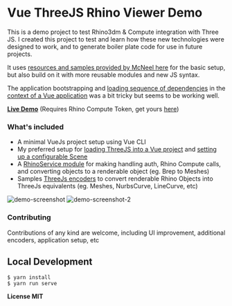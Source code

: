 # Vue ThreeJS Rhino Viewer Demo

This is a demo project to test Rhino3dm & Compute integration with Three JS.
I created this project to test and learn how these new technologies were designed to work,
and to generate boiler plate code for use in future projects.

It uses [resources and samples provided by McNeel here](https://github.com/mcneel/rhino3dm/blob/master/samples/javascript/rhinologo.html) for the basic setup,
but also build on it with more reusable modules and new JS syntax.

The application bootstrapping and [loading sequence of dependencies](https://github.com/gtalarico/vue-threejs-rhino-demo/blob/master/src/rhinoService.js#L7) in the [context of a Vue application](https://github.com/gtalarico/vue-threejs-rhino-demo/blob/master/src/components/Scene.vue#L49) was a bit tricky but seems to be working well.

[**Live Demo**](https://vue-threejs-rhino-viewer.netlify.com/)
(Requires Rhino Compute Token, get yours [here](https://www.rhino3d.com/compute/login))

### What's included
* A minimal VueJs project setup using Vue CLI
* My preferred setup for [loading ThreeJS into a Vue project](https://github.com/gtalarico/vue-threejs-rhino-demo/blob/master/src/three) and [setting up a configurable Scene ](https://github.com/gtalarico/vue-threejs-rhino-demo/blob/master/src/three/environment.js)
* A [RhinoService module](https://github.com/gtalarico/vue-threejs-rhino-demo/blob/master/src/rhinoService.js) for making handling auth, Rhino Compute calls, and converting objects to a renderable object (eg. Brep to Meshes)
* Samples [ThreeJs encoders]((https://github.com/gtalarico/vue-threejs-rhino-demo/blob/master/src//three/encoders.js)) to convert renderable Rhino Objects into ThreeJs equivalents (eg. Meshes, NurbsCurve, LineCurve, etc)

![demo-screenshot](https://github.com/gtalarico/vue-threejs-rhino-demo/raw/master/rhino-viewer.gif)
![demo-screenshot-2](https://github.com/gtalarico/vue-threejs-rhino-demo/raw/master/rhino-viewer-2.gif)


### Contributing

Contributions of any kind are welcome, including UI improvement, additional encoders, application setup, etc

## Local Development
```
$ yarn install
$ yarn run serve
```

**License MIT**
